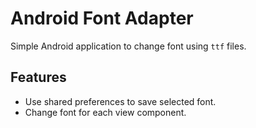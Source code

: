 Android Font Adapter
====================
Simple Android application to change font using `ttf` files.

Features
--------
 * Use shared preferences to save selected font.
 * Change font for each view component.